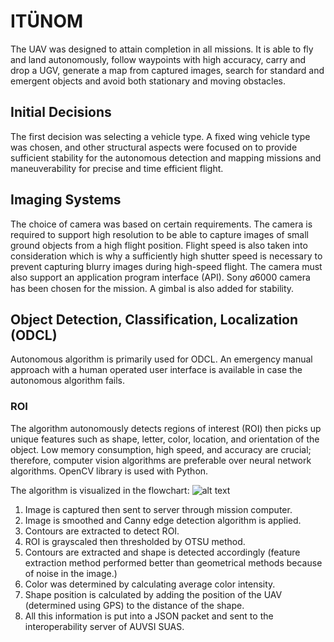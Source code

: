# ITÜNOM
The UAV was designed to attain completion in all missions. It is able to fly and land autonomously, follow waypoints with high accuracy, carry and drop a UGV, generate a map from captured images, search for standard and emergent objects and avoid both stationary and moving obstacles.
## Initial Decisions
The first decision was selecting a vehicle type. A fixed wing vehicle type was chosen, and other structural aspects were focused on to provide sufficient stability for the autonomous detection and mapping missions and maneuverability for precise and time efficient flight.	
## Imaging Systems
The choice of camera was based on certain requirements. The camera is required to support high resolution to be able to capture images of small ground objects from a high flight position. Flight speed is also taken into consideration which is why a sufficiently high shutter speed is necessary to prevent capturing blurry images during high-speed flight. The camera must also support an application program interface (API). Sony 𝛼6000 camera has been chosen for the mission. A gimbal is also added for stability.
## Object Detection, Classification, Localization (ODCL)
Autonomous algorithm is primarily used for ODCL. An emergency manual approach with a human operated user interface is available in case the autonomous algorithm fails.
### ROI
The algorithm autonomously detects regions of interest (ROI) then picks up unique features such as shape, letter, color, location, and orientation of the object. Low memory consumption, high speed, and accuracy are crucial; therefore, computer vision algorithms are preferable over neural network algorithms. OpenCV library is used with Python.

The algorithm is visualized in the flowchart:  ![alt text]([https://github.com/adam-p/markdown-here/raw/master/src/common/images/icon48.png](https://github.com/youssefmohamed0/test/blob/main/flowchart.png) "Logo Title Text 1")

1.	Image is captured then sent to server through mission computer.
2.	Image is smoothed and Canny edge detection algorithm is applied.
3.	Contours are extracted to detect ROI.
4.	ROI is grayscaled then thresholded by OTSU method.
5.	Contours are extracted and shape is detected accordingly (feature extraction method performed better than geometrical methods because of noise in the image.)
6.	Color was determined by calculating average color intensity.
7.	Shape position is calculated by adding the position of the UAV (determined using GPS) to the distance of the shape.
8.	All this information is put into a JSON packet and sent to the interoperability server of AUVSI SUAS.

